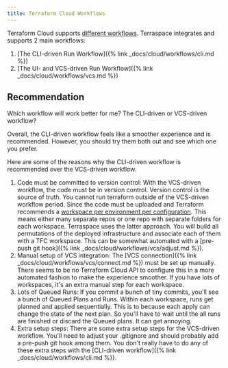 ```yaml
---
title: Terraform Cloud Workflows
---
```


Terraform Cloud supports [different workflows](https://www.terraform.io/docs/cloud/run/cli.html). Terraspace integrates and supports 2 main workflows:

1. [The CLI-driven Run Workflow]({% link _docs/cloud/workflows/cli.md %})
2. [The UI- and VCS-driven Run Workflow]({% link _docs/cloud/workflows/vcs.md %})

## Recommendation

Which workflow will work better for me? The CLI-driven or VCS-driven workflow?

Overall, the CLI-driven workflow feels like a smoother experience and is recommended. However, you should try them both out and see which one you prefer.

Here are some of the reasons why the CLI-driven workflow is recommended over the VCS-driven workflow.

1. Code must be committed to version control: With the VCS-driven workflow, the code must be in version control. Version control is the source of truth. You cannot run terraform outside of the VCS-driven workflow period. Since the code must be uploaded and Terraform recommends a [workspace per environment per configuration](https://www.terraform.io/docs/cloud/guides/recommended-practices/part1.html). This means either many separate repos or one repo with separate folders for each workspace. Terraspace uses the latter approach. You will build all permutations of the deployed infrastructure and associate each of them with a TFC workspace. This can be somewhat automated with a [pre-push git hook]({% link _docs/cloud/workflows/vcs/adjust.md %}).
2. Manual setup of VCS integration: The [VCS connection]({% link _docs/cloud/workflows/vcs/connect.md %}) must be set up manually. There seems to be no Terraform Cloud API to configure this in a more automated fashion to make the experience smoother. If you have lots of workspaces, it's an extra manual step for each workspace.
3. Lots of Queued Runs: If you commit a bunch of tiny commits, you'll see a bunch of Queued Plans and Runs. Within each workspace, runs get planned and applied sequentially. This is to because each apply can change the state of the next plan. So you'll have to wait until the all runs are finished or discard the Queued plans. It can get annoying.
4. Extra setup steps: There are some extra setup steps for the VCS-driven workflow. You'll need to adjust your .gitignore and should probably add a pre-push git hook among them. You don't really have to do any of these extra steps with the [CLI-driven workflow]({% link _docs/cloud/workflows/cli.md %}).
